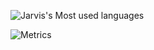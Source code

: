 <!--
**acejarvis/acejarvis** is a ✨ _special_ ✨ repository because its `README.md` (this file) appears on your GitHub profile.

Here are some ideas to get you started:

- 🔭 I’m currently working on ...
- 🌱 I’m currently learning ...
- 👯 I’m looking to collaborate on ...
- 🤔 I’m looking for help with ...
- 💬 Ask me about ...
- 📫 How to reach me: ...
- 😄 Pronouns: ...
- ⚡ Fun fact: ...
-->
![Jarvis's Most used languages](https://github-readme-stats.vercel.app/api/top-langs?username=acejarvis&show_icons=true&count_private=true&theme=gotham)

![Metrics](https://metrics.lecoq.io/acejarvis?template=classic&languages=1&introduction=1&achievements=1&languages.limit=8&languages.sections=most-used&languages.colors=github&languages.threshold=0%25&languages.indepth=false&languages.recent.load=300&languages.recent.days=14&introduction.title=true&achievements.threshold=C&achievements.secrets=true&achievements.limit=0&config.timezone=America%2FToronto)
